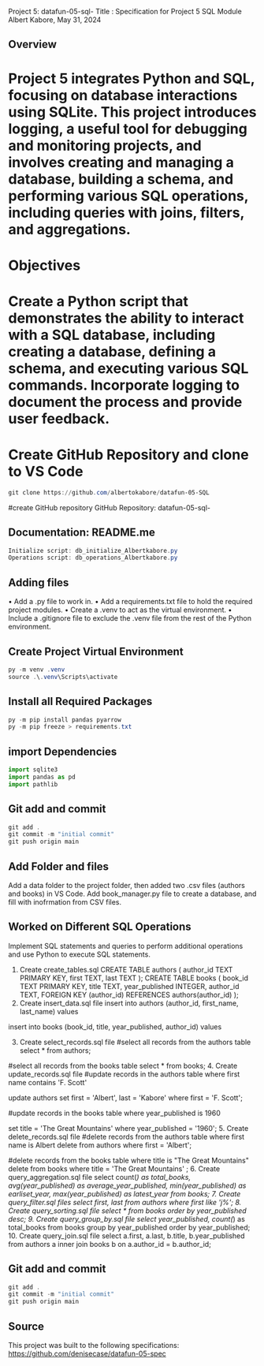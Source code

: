 Project 5: datafun-05-sql-
Title : Specification for Project 5 SQL Module
Albert Kabore, May 31, 2024
## Overview
# Project 5 integrates Python and SQL, focusing on database interactions using SQLite. This project introduces logging, a useful tool for debugging and monitoring projects, and involves creating and managing a database, building a schema, and performing various SQL operations, including queries with joins, filters, and aggregations.

# Objectives
# Create a Python script that demonstrates the ability to interact with a SQL database, including creating a database, defining a schema, and executing various SQL commands. Incorporate logging to document the process and provide user feedback.
# Create GitHub Repository and clone to VS Code
```PowerShell
git clone https://github.com/albertokabore/datafun-05-SQL
```
#create GitHub repository
 GitHub Repository: datafun-05-sql-
 ## Documentation: README.me
 ```PowerShell
Initialize script: db_initialize_Albertkabore.py
 Operations script: db_operations_Albertkabore.py
```
## Adding files
•	Add a .py file to work in.
•	Add a requirements.txt file to hold the required project modules.
•	Create a .venv to act as the virtual environment.
•	Include a .gitignore file to exclude the .venv file from the rest of the Python environment.
## Create Project Virtual Environment
 ```PowerShell
py -m venv .venv
source .\.venv\Scripts\activate
```
## Install all Required Packages
 ```PowerShell
py -m pip install pandas pyarrow
 py -m pip freeze > requirements.txt

```
## import Dependencies
```python
import sqlite3
import pandas as pd
import pathlib
```
## Git add and commit
```PowerShell
git add .
git commit -m "initial commit"
git push origin main
```
## Add Folder and files
Add a data folder to the project folder, then added two .csv files (authors and books) in VS Code.
Add book_manager.py file to create a database, and fill with inofrmation from CSV files. 
## Worked on Different SQL Operations
Implement SQL statements and queries to perform additional operations and use Python to execute SQL statements.
1.	Create create_tables.sql
CREATE TABLE authors (
    author_id TEXT PRIMARY KEY,
    first TEXT,
    last TEXT
);
CREATE TABLE books (
    book_id TEXT PRIMARY KEY,
    title TEXT,
    year_published INTEGER,
    author_id TEXT,
    FOREIGN KEY (author_id) REFERENCES authors(author_id)
);
2.	Create insert_data.sql file
insert into authors (author_id, first_name, last_name) values

insert into books (book_id, title, year_published, author_id) values

3.	Create select_records.sql file
#select all records from the authors table
select * from authors;

#select all records from the books table
select * from books;
4.	Create update_records.sql file
#update records in the authors table where first name contains 'F. Scott'

update authors
set first = 'Albert', last = 'Kabore'
where first = 'F. Scott';

#update records in the books table where year_published is 1960

set title = 'The Great Mountains'
where year_published = '1960';
5.	Create delete_records.sql file
#delete records from the authors table where first name is Albert 
delete from authors
where first = 'Albert';

#delete records from the books table where title is "The Great Mountains"
delete from  books
where title = 'The Great Mountains' ;
6.	Create query_aggregation.sql file
select 
count(*) as total_books,
avg(year_published) as average_year_published,
min(year_published) as earliset_year,
max(year_published) as latest_year 
from books;
7.	Create query_filter.sql files
select first, last from authors 
where first like 'j%';
8.	Create query_sorting.sql file
select * from books
order by year_published desc;
9.	Create query_group_by.sql file
select year_published, count(*) as total_books
from books
group by year_published
order by year_published;
10.	Create query_join.sql file
select a.first, a.last, b.title, b.year_published
from authors a
inner join books b on a.author_id = b.author_id;
## Git add and commit
```PowerShell
git add .
git commit -m "initial commit"
git push origin main
```
## Source
This project was built to the following specifications: https://github.com/denisecase/datafun-05-spec





